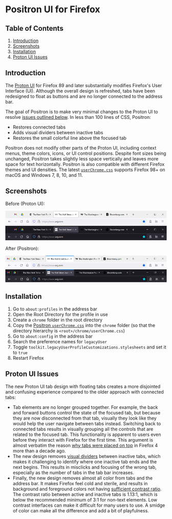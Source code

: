 # Positron UI for Firefox

## Table of Contents

1. [Introduction](#Introduction)
2. [Screenshots](#Screenshots)
3. [Installation](#Installation)
4. [Proton UI Issues](#Proton-UI-Issues)

## Introduction

The [Proton UI](https://wiki.mozilla.org/Firefox/Proton) for Firefox 89 and
later substantially modifies Firefox's User Interface (UI). Although the overall
design is refreshed, tabs have been redesigned to float as buttons and are no
longer connected to the address bar.

The goal of Positron is to make very minimal changes to the Proton UI to resolve
[issues outlined below](#Proton-UI-Issues). In less than 100 lines of CSS,
Positron:

* Restores connected tabs
* Adds visual dividers between inactive tabs
* Restores the small colorful line above the focused tab

Positron does not modify other parts of the Proton UI, including context menus,
theme colors, icons, or UI control positions. Despite font sizes being unchanged,
Positron takes slightly less space vertically and leaves more space for text
horizontally. Positron is also compatible with different Firefox themes and UI
densities. The latest [`userChrome.css`](userChrome.css) supports Firefox 98+ on
macOS and Windows 7, 8, 10, and 11.

## Screenshots

Before (Proton UI):

![Proton UI Light](img/proton-light.png)
![Proton UI Dark](img/proton-dark.png)

After (Positron):

![Positron Light](img/positron-light.png)
![Positron Dark](img/positron-dark.png)

## Installation

1. Go to `about:profiles` in the address bar
2. Open the Root Directory for the profile in use
3. Create a `chrome` folder in the root directory
4. Copy the [Positron `userChrome.css`](userChrome.css) into the `chrome` folder
(so that the directory hierarchy is `<root>/chrome/userChrome.css`)
5. Go to `about:config` in the address bar
6. Search the preference names for `legacyUser`
7. Toggle `toolkit.legacyUserProfileCustomizations.stylesheets` and set it to
`true`
8. Restart Firefox

## Proton UI Issues

The new Proton UI tab design with floating tabs creates a more disjointed and
confusing experience compared to the older approach with connected tabs:

* Tab elements are no longer grouped together. For example, the back and forward
buttons control the state of the focused tab, but because they are now
disconnected from that tab, visually they look like they would help the user
navigate between tabs instead. Switching back to connected tabs results in
visually grouping all the controls that are related to the focused tab. This
functionality is apparent to users even before they interact with Firefox for
the first time. This argument is almost verbatim the reason
[why tabs were placed on top](https://www.youtube.com/watch?v=HmgtW2Iw-kE)
in Firefox 4 more than a decade ago.
* The new design removes [visual dividers](https://blog.tubikstudio.com/visual-dividers-user-interface/)
between inactive tabs, which makes it challenging to identify where one inactive
tab ends and the next begins. This results in misclicks and focusing of the
wrong tab, especially as the number of tabs in the tab bar increases.
* Finally, the new design removes almost all color from tabs and the address bar.
It makes Firefox feel cold and sterile, and results in background and foreground
colors not having [sufficient contrast ratio](https://www.w3.org/TR/WCAG21/#non-text-contrast).
The contrast ratio between active and inactive tabs is 1.13:1, which is below
the recommended minimum of 3:1 for non-text elements. Low contrast interfaces
can make it difficult for many users to use. A smidge of color can make all the
difference and add a bit of playfulness.
